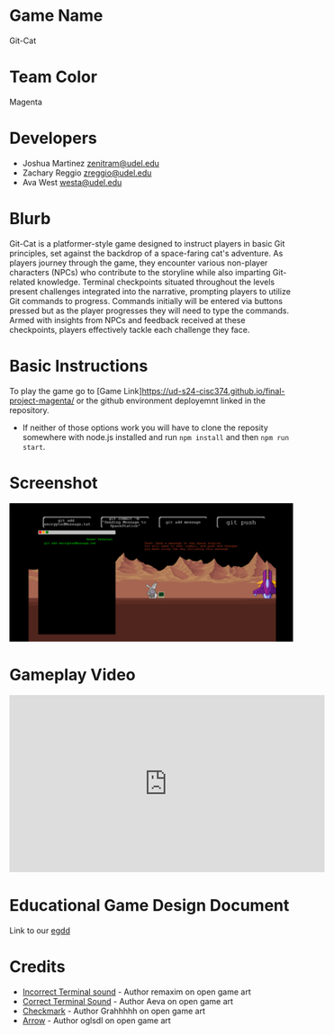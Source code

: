 # Game Name

Git-Cat

# Team Color

Magenta

# Developers

-   Joshua Martinez zenitram@udel.edu
-   Zachary Reggio zreggio@udel.edu
-   Ava West westa@udel.edu

# Blurb

Git-Cat is a platformer-style game designed to instruct players in basic Git principles, set against the backdrop of a space-faring cat's adventure. As players journey through the game, they encounter various non-player characters (NPCs) who contribute to the storyline while also imparting Git-related knowledge. Terminal checkpoints situated throughout the levels present challenges integrated into the narrative, prompting players to utilize Git commands to progress. Commands initially will be entered via buttons pressed but as the player progresses they will need to type the commands. Armed with insights from NPCs and feedback received at these checkpoints, players effectively tackle each challenge they face.

# Basic Instructions

To play the game go to [Game Link]https://ud-s24-cisc374.github.io/final-project-magenta/ or the github environment deployemnt linked in the repository.

-   If neither of those options work you will have to clone the reposity somewhere with node.js installed and run `npm install` and then `npm run start`.

# Screenshot

![Screenshot of the game Git Cat in action. The player is interacting with the terminal in-game.](https://github.com/UD-S24-CISC374/final-project-magenta/blob/main/docs/large.png)

# Gameplay Video
<iframe width="560" height="315" src="https://www.youtube.com/embed/PNdYWBWqkdc" frameborder="0" allow="accelerometer; autoplay; encrypted-media; gyroscope; picture-in-picture" allowfullscreen></iframe>

# Educational Game Design Document

Link to our [egdd](https://github.com/UD-S24-CISC374/final-project-magenta/blob/main/docs/egdd.md)

# Credits

-   [Incorrect Terminal sound](https://opengameart.org/content/bad-sound-1) - Author remaxim on open game art
-   [Correct Terminal Sound](https://opengameart.org/content/gold-coin-6) - Author Aeva on open game art
-   [Checkmark](https://opengameart.org/content/animated-checkmark) - Author Grahhhhh on open game art
-   [Arrow](https://opengameart.org/content/glow-arrow) - Author oglsdl on open game art
